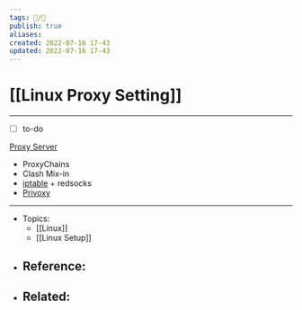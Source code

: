 ```yaml
---
tags: 📝️/🌱️
publish: true
aliases: 
created: 2022-07-16 17-43
updated: 2022-07-16 17-43
---
```


# [[Linux Proxy Setting]]

---

- [ ] to-do

[Proxy Server](https://wiki.archlinux.org/title/Proxy_server)

- ProxyChains
- Clash Mix-in 
- [iptable](https://wiki.archlinux.org/title/Iptables) + redsocks
- [Privoxy](https://www.privoxy.org)

---

- Topics: 
	- [[Linux]]
	- [[Linux Setup]]
- Reference:
	- 
- Related:
	- 
